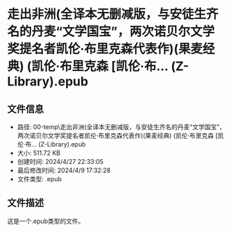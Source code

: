 ﻿# 走出非洲(全译本无删减版，与安徒生齐名的丹麦“文学国宝”，两次诺贝尔文学奖提名者凯伦·布里克森代表作)(果麦经典) (凯伦·布里克森 [凯伦·布... (Z-Library).epub

## 文件信息
- 路径: 00-temp\走出非洲(全译本无删减版，与安徒生齐名的丹麦“文学国宝”，两次诺贝尔文学奖提名者凯伦·布里克森代表作)(果麦经典) (凯伦·布里克森 [凯伦·布... (Z-Library).epub
- 大小: 511.72 KB
- 创建时间: 2024/4/27 22:33:05
- 最后修改时间: 2024/4/9 17:32:28
- 文件类型: .epub

## 文件描述
这是一个.epub类型的文件。

